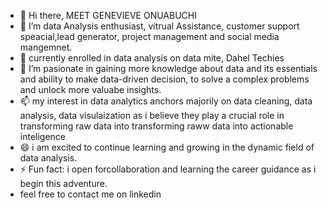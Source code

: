 - 👋 Hi there,
  MEET GENEVIEVE ONUABUCHI 
- 👀 I’m data Analysis enthusiast, vitrual Assistance, customer support speacial,lead generator, project management and social media mangemnet.
- 🌱 currently enrolled in data analysis on data mite, Dahel Techies
- 💞️ I’m pasionate in gaining  more knowledge about data and its essentials and ability to make data-driven decision, to solve a complex problems and unlock more valuabe insights.
- 📫 my interest in data analytics anchors majorily on data cleaning, data analysis, data visulaization as i believe they play a crucial role in transforming raw data into transforming raww
  data into actionable inteligence 
- 😄 i am excited to continue learning and growing in the dynamic field of data analysis.
- ⚡ Fun fact: i open forcollaboration and learning the career guidance as i begin this adventure.
- feel free to contact me on linkedin
